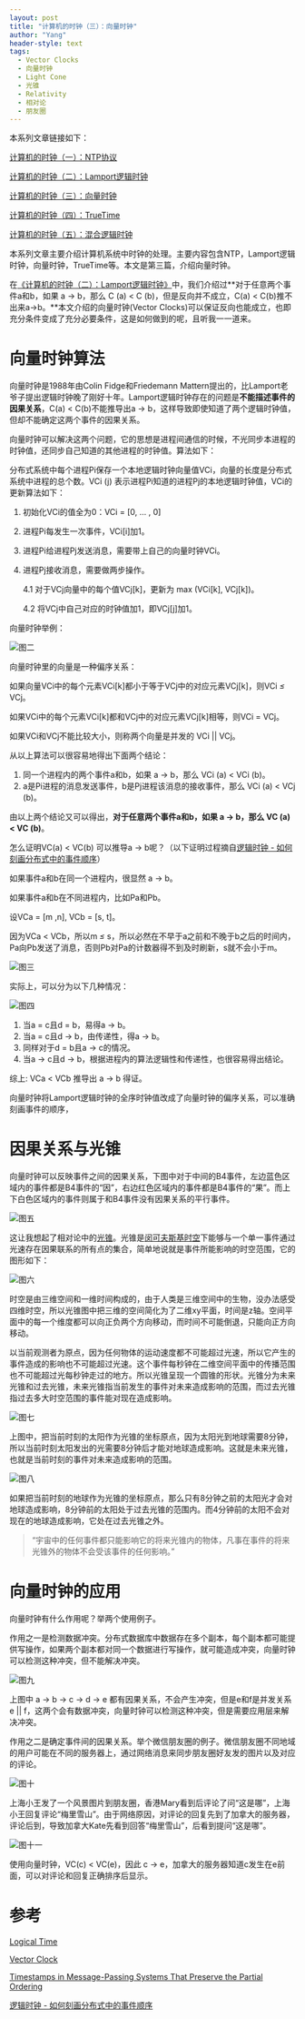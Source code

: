 ```yaml
---
layout: post
title: "计算机的时钟（三）：向量时钟"
author: "Yang"
header-style: text
tags:
  - Vector Clocks
  - 向量时钟
  - Light Cone
  - 光锥
  - Relativity
  - 相对论
  - 朋友圈
---
```


本系列文章链接如下：

[计算机的时钟（一）：NTP协议](http://yang.observer/2020/07/11/time-ntp/)

[计算机的时钟（二）：Lamport逻辑时钟](http://yang.observer/2020/07/26/time-lamport-logical-time/)

[计算机的时钟（三）：向量时钟](http://yang.observer/2020/09/12/vector-clock/)

[计算机的时钟（四）：TrueTime](http://yang.observer/2020/11/02/true-time/)

[计算机的时钟（五）：混合逻辑时钟](http://yang.observer/2020/12/16/hlc/)



本系列文章主要介绍计算机系统中时钟的处理。主要内容包含NTP，Lamport逻辑时钟，向量时钟，TrueTime等。本文是第三篇，介绍向量时钟。

在[《计算机的时钟（二）：Lamport逻辑时钟》](http://yang.observer/2020/07/26/time-lamport-logical-time/)中，我们介绍过**对于任意两个事件a和b，如果 a → b，那么 C (a) < C (b)，但是反向并不成立，C(a) < C(b)推不出来a→b。**本文介绍的向量时钟(Vector Clocks)可以保证反向也能成立，也即充分条件变成了充分必要条件，这是如何做到的呢，且听我一一道来。



# 向量时钟算法

向量时钟是1988年由Colin Fidge和Friedemann Mattern提出的，比Lamport老爷子提出逻辑时钟晚了刚好十年。Lamport逻辑时钟存在的问题是**不能描述事件的因果关系**，C(a) < C(b)不能推导出a → b，这样导致即使知道了两个逻辑时钟值，但却不能确定这两个事件的因果关系。

向量时钟可以解决这两个问题，它的思想是进程间通信的时候，不光同步本进程的时钟值，还同步自己知道的其他进程的时钟值。算法如下：

分布式系统中每个进程Pi保存一个本地逻辑时钟向量值VCi，向量的长度是分布式系统中进程的总个数。VCi (j) 表示进程Pi知道的进程Pj的本地逻辑时钟值，VCi的更新算法如下：

1. 初始化VCi的值全为0：VCi = [0, ... , 0]

2. 进程Pi每发生一次事件，VCi[i]加1。

3. 进程Pi给进程Pj发送消息，需要带上自己的向量时钟VCi。

4. 进程Pj接收消息，需要做两步操作。

   4.1 对于VCj向量中的每个值VCj[k]，更新为 max (VCi[k], VCj[k])。

   4.2 将VCj中自己对应的时钟值加1，即VCj[j]加1。

向量时钟举例：

![图二](/img/in-post/2020-09-12-vector-clock/post-vector-clock2.png)

向量时钟里的向量是一种偏序关系：

如果向量VCi中的每个元素VCi[k]都小于等于VCj中的对应元素VCj[k]，则VCi *≤* VCj。

如果VCi中的每个元素VCi[k]都和VCj中的对应元素VCj[k]相等，则VCi = VCj。

如果VCi和VCj不能比较大小，则称两个向量是并发的 VCi \|\| VCj。

从以上算法可以很容易地得出下面两个结论：

1. 同一个进程内的两个事件a和b，如果 a → b，那么 VCi (a) < VCi (b)。
2. a是Pi进程的消息发送事件，b是Pj进程该消息的接收事件，那么 VCi (a) < VCj (b)。

由以上两个结论又可以得出，**对于任意两个事件a和b，如果 a → b，那么 VC (a) < VC (b)**。

怎么证明VC(a) < VC(b) 可以推导a → b呢？（以下证明过程摘自[逻辑时钟 - 如何刻画分布式中的事件顺序](https://writings.sh/post/logical-clocks)）

如果事件a和b在同一个进程内，很显然 a → b。

如果事件a和b在不同进程内，比如Pa和Pb。

设VCa = [m ,n], VCb = [s, t]。

因为VCa < VCb，所以m *≤* s，所以必然在不早于a之前和不晚于b之后的时间内，Pa向Pb发送了消息，否则Pb对Pa的计数器得不到及时刷新，s就不会小于m。

![图三](/img/in-post/2020-09-12-vector-clock/post-vector-clock-proof1.jpg)

实际上，可以分为以下几种情况：

![图四](/img/in-post/2020-09-12-vector-clock/post-vector-clock-proof2.jpg)

1. 当a = c且d = b，易得a → b。
2. 当a = c且d → b，由传递性，得a → b。
3. 同样对于d = b且a → c的情况。
4. 当a → c且d → b，根据进程内的算法逻辑性和传递性，也很容易得出结论。

综上: VCa < VCb 推导出 a → b 得证。

向量时钟将Lamport逻辑时钟的全序时钟值改成了向量时钟的偏序关系，可以准确刻画事件的顺序，



# 因果关系与光锥

向量时钟可以反映事件之间的因果关系，下图中对于中间的B4事件，左边蓝色区域内的事件都是B4事件的“因”，右边红色区域内的事件都是B4事件的“果”。而上下白色区域内的事件则属于和B4事件没有因果关系的平行事件。

![图五](/img/in-post/2020-09-12-vector-clock/post-vector-clock-wikipedia.png)

这让我想起了相对论中的[光锥](https://zh.wikipedia.org/wiki/光锥)。光锥是[闵可夫斯基时空](https://zh.wikipedia.org/wiki/%E9%96%94%E8%80%83%E6%96%AF%E5%9F%BA%E6%99%82%E7%A9%BA)下能够与一个单一事件通过光速存在因果联系的所有点的集合，简单地说就是事件所能影响的时空范围，它的图形如下：

![图六](/img/in-post/2020-09-12-vector-clock/post-vector-clock-light-cone.png)

时空是由三维空间和一维时间构成的，由于人类是三维空间中的生物，没办法感受四维时空，所以光锥图中把三维的空间简化为了二维xy平面，时间是z轴。空间平面中的每一个维度都可以向正负两个方向移动，而时间不可能倒退，只能向正方向移动。

以当前观测者为原点，因为任何物体的运动速度都不可能超过光速，所以它产生的事件造成的影响也不可能超过光速。这个事件每秒钟在二维空间平面中的传播范围也不可能超过光每秒钟走过的地方。所以光锥呈现一个圆锥的形状。光锥分为未来光锥和过去光锥，未来光锥指当前发生的事件对未来造成影响的范围，而过去光锥指过去多大时空范围的事件能对现在造成影响。

![图七](/img/in-post/2020-09-12-vector-clock/post-vector-clock3.png)

上图中，把当前时刻的太阳作为光锥的坐标原点，因为太阳光到地球需要8分钟，所以当前时刻太阳发出的光需要8分钟后才能对地球造成影响。这就是未来光锥，也就是当前时刻的事件对未来造成影响的范围。

![图八](/img/in-post/2020-09-12-vector-clock/post-vector-clock4.png)

如果把当前时刻的地球作为光锥的坐标原点，那么只有8分钟之前的太阳光才会对地球造成影响，8分钟前的太阳处于过去光锥的范围内。而4分钟前的太阳不会对现在的地球造成影响，它处在过去光锥之外。

> “宇宙中的任何事件都只能影响它的将来光锥内的物体，凡事在事件的将来光锥外的物体不会受该事件的任何影响。”



# 向量时钟的应用

向量时钟有什么作用呢？举两个使用例子。

作用之一是检测数据冲突。分布式数据库中数据存在多个副本，每个副本都可能提供写操作，如果两个副本都对同一个数据进行写操作，就可能造成冲突，向量时钟可以检测这种冲突，但不能解决冲突。

![图九](/img/in-post/2020-09-12-vector-clock/post-vector-clock5.png)

上图中 a → b → c → d → e 都有因果关系，不会产生冲突，但是e和f是并发关系 e \|\| f，这两个会有数据冲突，向量时钟可以检测这种冲突，但是需要应用层来解决冲突。

作用之二是确定事件间的因果关系。举个微信朋友圈的例子。微信朋友圈不同地域的用户可能在不同的服务器上，通过网络消息来同步朋友圈好友发的图片以及对应的评论。

![图十](/img/in-post/2020-09-12-vector-clock/post-vector-clock6.png)

上海小王发了一个风景图片到朋友圈，香港Mary看到后评论了问“这是哪”，上海小王回复评论“梅里雪山”。由于网络原因，对评论的回复先到了加拿大的服务器，评论后到，导致加拿大Kate先看到回答“梅里雪山”，后看到提问“这是哪”。

![图十一](/img/in-post/2020-09-12-vector-clock/post-vector-clock7.png)

使用向量时钟，VC(c) < VC(e)，因此 c → e，加拿大的服务器知道c发生在e前面，可以对评论和回复正确排序后显示。



# 参考

[Logical Time](http://www2.imm.dtu.dk/courses/02220/2015/L7/Logical_Time.pdf)

[Vector Clock](https://en.wikipedia.org/wiki/Vector_clock)

[Timestamps in Message-Passing Systems That Preserve the Partial Ordering](https://zoo.cs.yale.edu/classes/cs426/2012/lab/bib/fidge88timestamps.pdf)

[逻辑时钟 - 如何刻画分布式中的事件顺序](https://writings.sh/post/logical-clocks)

